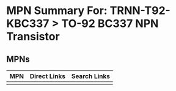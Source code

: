 



# MPN Summary For: TRNN-T92-KBC337 > TO-92 BC337 NPN Transistor

## MPNs
  

|MPN|Direct Links|Search Links|
| :--- | :--- | :--- |
||||
